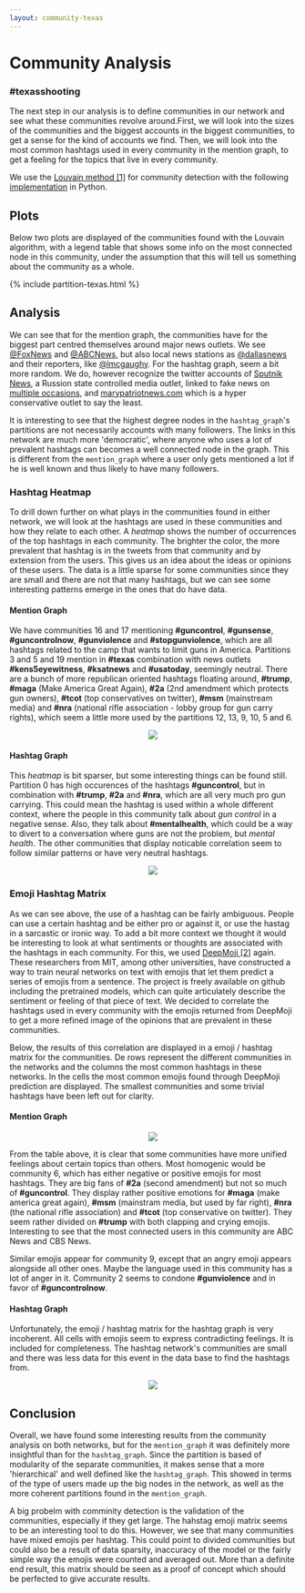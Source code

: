 ```yaml
---
layout: community-texas
---
```


# Community Analysis
### #texasshooting

The next step in our analysis is to define communities in our network and
see what these communities revolve around.First, we will look into the
sizes of the communities and the biggest accounts in the biggest communities,
to get a sense for the kind of accounts we find.
Then, we will look into the most common hashtags used in every community in
the mention graph, to get a feeling for the topics that live in every community.

We use the [Louvain method \[1\]](references) for community detection with
the following [implementation](https://github.com/taynaud/python-louvain) in
Python.

## Plots

Below two plots are displayed of the communities found with the Louvain
algorithm, with a legend table that shows some info on the most connected
node in this community, under the assumption that this will tell us something
about the community as a whole.



{% include partition-texas.html %}

## Analysis
We can see that for the mention graph, the communities have for the biggest part
centred themselves around major news outlets. We see
[@FoxNews](https://www.twitter.com/FoxNews)
and [@ABCNews](https://www.twitter.com/ABCNews),
but also local news stations as
[@dallasnews](https://www.twitter.com/dallasnews) and their reporters, like
[@lmcgaughy](https://www.twitter.com/lmcgaughy). For the hashtag graph, seem a bit more random.
We do, however recognize the twitter accounts of
[Sputnik News](https://www.twitter.com/SputnikInt), a Russion state
controlled media outlet, linked to fake news on
[multiple occasions](https://en.wikipedia.org/wiki/Fake_news_website), and
[marypatriotnews.com](https://www.twitter.com/marypatriotnews)
which is a hyper conservative outlet to say the least.

It is interesting
to see that the highest degree nodes in the `hashtag_graph`'s partitions are
not necessarily
accounts with many followers. The links in this network are much more
'democratic', where anyone who uses a lot of prevalent hashtags can becomes
a well connected node in the graph. This is different from the `mention_graph`
where a user only gets mentioned a lot if he is well known and thus likely
to have many followers.

###  Hashtag Heatmap

To drill down further on what plays in the communities found in either network,
we will look at the hashtags are used in these communities and how they relate
to each other. A *heatmap* shows the number of occurrences of the top hashtags in
each community. The brighter the color, the more prevalent that hashtag is in
the tweets from that community and by extension from the users. This gives us
an idea about the ideas or opinions of these users. The data is a little sparse
for some communities since they are small and there are not that many hashtags,
but we can see some interesting patterns emerge in the ones that do have data.

#### Mention Graph
We have communities 16 and 17 mentioning **#guncontrol**, **#gunsense**,
**#guncontrolnow**, **#gunviolence** and **#stopgunviolence**,
which are all hashtags related to the camp
that wants to limit guns in America. Partitions 3 and 5 and 19 mention in **#texas**
combination with news outlets **#kens5eyewitness**, **#ksatnews** and **#usatoday**,
seemingly neutral. There are a bunch of more republican oriented hashtags
floating around, **#trump**, **#maga** (Make America Great Again), **#2a** (2nd amendment
which protects gun owners), **#tcot** (top conservatives on twitter),
**#msm** (mainstream media) and **#nra** (national rifle association -
lobby group for gun carry rights), which seem a little more used by
the partitions 12, 13, 9, 10, 5 and 6.

<p align="center">
 <img src="images/mention_hashtag_heatmap_tx.png"/>
</p>

####  Hashtag Graph
This *heatmap* is bit sparser, but some interesting things can be found still.
Partition 0 has high occurences of the hashtags **#guncontrol**, but in
combination with **#trump**, **#2a** and **#nra**, which are all very much pro
gun carrying. This could mean the hashtag is used within a whole different
context, where the people in this community talk about *gun control* in a negative
sense. Also, they talk about **#mentalhealth**, which could be a way to divert
to a conversation where guns are not the problem, but *mental health*. The other
communities that display noticable correlation seem to follow similar patterns
or have very neutral hashtags.

<p align="center">
 <img src="images/hashtag_hashtag_heatmap_tx.png"/>
</p>

### Emoji Hashtag Matrix

As we can see above, the use of a hashtag can be fairly ambiguous. People can
use a certain hashtag and be either pro or against it, or use the hastag in a
sarcastic or ironic way. To add a bit more context
we thought it would be interesting to look at what sentiments or thoughts
are associated with the hashtags in each community. For this, we used
[DeepMoji \[2\]](references) again. These researchers from MIT, among other
universities, have constructed a way to train neural networks on text with emojis
that let them predict a series of emojis from a sentence. The project is freely
available on github including the pretrained models, which can quite articulately describe the
sentiment or feeling of that piece of text. We decided to correlate
the hashtags used in every community with the emojis returned from DeepMoji
 to get a more refined image of the opinions
that are prevalent in these communities.

Below, the results of this correlation are displayed in a emoji / hashtag
matrix for the communities. De rows represent the different
communities in the networks and the columns the most common hashtags in these
networks. In the cells the most common emojis found through DeepMoji prediction
are displayed. The smallest communities and some trivial hashtags have
been left out for clarity.

#### Mention Graph

<p align="center">
 <img src="images/deepmoji_hashtag_mention.png"/>
</p>

From the table above, it is clear that some communities have more unified
feelings about certain topics than others. Most homogenic would be community 6,
which has either negative or positive emojis for most hashtags. They are big
fans of **#2a** (second amendment) but not so much of **#guncontrol**. They
display rather positive emotions for **#maga** (make america great again),
**#msm** (mainstram media, but used by far right),  **#nra** (the national rifle
association) and **#tcot** (top conservative on twitter). They seem rather
divided on **#trump** with both clapping and crying emojis. Interesting to see that
the most connected users in this community are ABC News and CBS News.

Similar emojis appear for community 9, except that an angry emoji appears
alongside all other ones. Maybe the language used in this community has a lot
of anger in it. Community 2 seems to condone **#gunviolence** and in favor of
**#guncontrolnow**.

#### Hashtag Graph

Unfortunately, the emoji / hashtag matrix for the hashtag graph is very
incoherent. All cells with emojis seem to express contradicting feelings. It
is included for completeness. The hashtag network's communities are small and
there was less data for this event in the data base to find the hashtags from.

<p align="center">
 <img src="images/deepmoji_hashtag_hashtag.png"/>
</p>

## Conclusion

Overall, we have found some interesting results from the community analysis on
both networks, but for the `mention_graph` it was definitely more insightful than
for the `hashtag_graph`. Since the partition is based of modularity of the
separate communities, it makes sense that a more 'hierarchical' and well defined
like the `hashtag_graph`. This showed in terms of the type of users made up the
big nodes in the network, as well as the more coherent partitions found in the
`mention_graph`.

A big probelm with comminity detection is the validation of the communities,
especially if they get large. The hahstag emoji matrix seems to be an interesting
tool to do this. However, we see that many communities have mixed emojis per hashtag.
This could
point to divided communities but could also be a result of data sparsity, inaccuracy
of the model or the fairly simple way the emojis were counted and averaged out.
More than a definite end result, this matrix should be seen as a proof of
concept which should be perfected to give accurate results.
